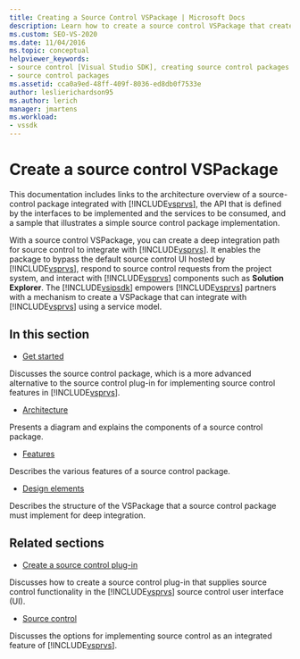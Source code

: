 ```yaml
---
title: Creating a Source Control VSPackage | Microsoft Docs
description: Learn how to create a source control VSPackage that creates a deep integration path for source control to integrate with Visual Studio.
ms.custom: SEO-VS-2020
ms.date: 11/04/2016
ms.topic: conceptual
helpviewer_keywords:
- source control [Visual Studio SDK], creating source control packages
- source control packages
ms.assetid: cca0a9ed-48ff-409f-8036-ed8db0f7533e
author: leslierichardson95
ms.author: lerich
manager: jmartens
ms.workload:
- vssdk
---
```

# Create a source control VSPackage
This documentation includes links to the architecture overview of a source-control package integrated with [!INCLUDE[vsprvs](../../code-quality/includes/vsprvs_md.md)], the API that is defined by the interfaces to be implemented and the services to be consumed, and a sample that illustrates a simple source control package implementation.

 With a source control VSPackage, you can create a deep integration path for source control to integrate with [!INCLUDE[vsprvs](../../code-quality/includes/vsprvs_md.md)]. It enables the package to bypass the default source control UI hosted by [!INCLUDE[vsprvs](../../code-quality/includes/vsprvs_md.md)], respond to source control requests from the project system, and interact with [!INCLUDE[vsprvs](../../code-quality/includes/vsprvs_md.md)] components such as **Solution Explorer**. The [!INCLUDE[vsipsdk](../../extensibility/includes/vsipsdk_md.md)] empowers [!INCLUDE[vsprvs](../../code-quality/includes/vsprvs_md.md)] partners with a mechanism to create a VSPackage that can integrate with [!INCLUDE[vsprvs](../../code-quality/includes/vsprvs_md.md)] using a service model.

## In this section
- [Get started](../../extensibility/internals/getting-started-with-source-control-vspackages.md)

 Discusses the source control package, which is a more advanced alternative to the source control plug-in for implementing source control features in [!INCLUDE[vsprvs](../../code-quality/includes/vsprvs_md.md)].

- [Architecture](../../extensibility/internals/source-control-vspackage-architecture.md)

 Presents a diagram and explains the components of a source control package.

- [Features](../../extensibility/internals/source-control-vspackage-features.md)

 Describes the various features of a source control package.

- [Design elements](../../extensibility/internals/source-control-vspackage-design-elements.md)

 Describes the structure of the VSPackage that a source control package must implement for deep integration.

## Related sections
- [Create a source control plug-in](../../extensibility/internals/creating-a-source-control-plug-in.md)

 Discusses how to create a source control plug-in that supplies source control functionality in the [!INCLUDE[vsprvs](../../code-quality/includes/vsprvs_md.md)] source control user interface (UI).

- [Source control](../../extensibility/internals/source-control.md)

 Discusses the options for implementing source control as an integrated feature of [!INCLUDE[vsprvs](../../code-quality/includes/vsprvs_md.md)].
